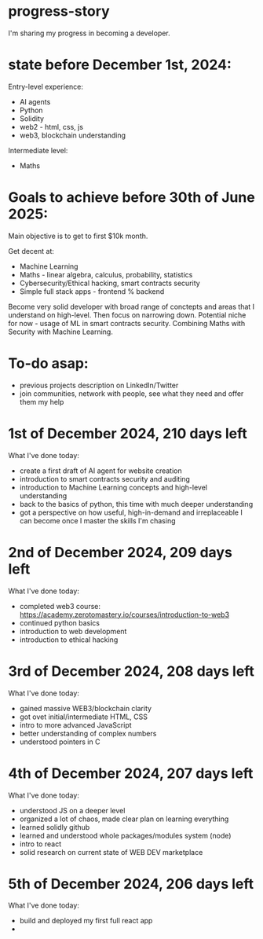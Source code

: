# progress-story
I'm sharing my progress in becoming a developer.

# state before December 1st, 2024:
Entry-level experience:
- AI agents
- Python
- Solidity
- web2 - html, css, js
- web3, blockchain understanding

Intermediate level:
- Maths

# Goals to achieve before 30th of June 2025:
Main objective is to get to first $10k month.

Get decent at:
- Machine Learning
- Maths - linear algebra, calculus, probability, statistics
- Cybersecurity/Ethical hacking, smart contracts security
- Simple full stack apps - frontend % backend

Become very solid developer with broad range of conctepts and areas that I understand on high-level.
Then focus on narrowing down. Potential niche for now - usage of ML in smart contracts security. 
Combining Maths with Security with Machine Learning.

# To-do asap:
- previous projects description on LinkedIn/Twitter
- join communities, network with people, see what they need and offer them my help


# 1st of December 2024, 210 days left
What I've done today:
- create a first draft of AI agent for website creation
- introduction to smart contracts security and auditing
- introduction to Machine Learning concepts and high-level understanding
- back to the basics of python, this time with much deeper understanding
- got a perspective on how useful, high-in-demand and irreplaceable I can become once I master the skills I'm chasing

# 2nd of December 2024, 209 days left
What I've done today:
- completed web3 course: https://academy.zerotomastery.io/courses/introduction-to-web3
- continued python basics
- introduction to web development
- introduction to ethical hacking

# 3rd of December 2024, 208 days left
What I've done today:
- gained massive WEB3/blockchain clarity
- got ovet initial/intermediate HTML, CSS
- intro to more advanced JavaScript
- better understanding of complex numbers
- understood pointers in C

# 4th of December 2024, 207 days left
What I've done today:
- understood JS on a deeper level
- organized a lot of chaos, made clear plan on learning everything
- learned solidly github
- learned and understood whole packages/modules system (node)
- intro to react
- solid research on current state of WEB DEV marketplace
  
# 5th of December 2024, 206 days left
What I've done today:
- build and deployed my first full react app
- 

  
